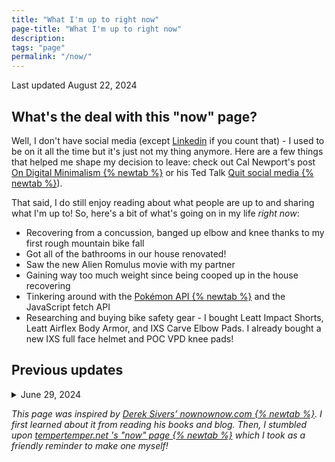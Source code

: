 ```yaml
---
title: "What I'm up to right now"
page-title: "What I'm up to right now"
description:
tags: "page"
permalink: "/now/"
---
```


<span class="font-mono text-xl text-stone-600 sm:text-2xl dark:text-stone-300">Last updated August 22, 2024</span>

## What's the deal with this "now" page?

Well, I don't have social media (except [Linkedin](https://www.linkedin.com/in/caseyocampo/) if you count that) - I used to be on it all the time but it's just not my thing anymore. Here are a few things that helped me shape my decision to leave: check out Cal Newport's post <a href="https://calnewport.com/on-digital-minimalism/" target="_blank">On Digital Minimalism {% newtab %}</a> or his Ted Talk <a href="https://www.youtube.com/watch?v=3E7hkPZ-HTk" target="_blank">Quit social media {% newtab %}</a>).

That said, I do still enjoy reading about what people are up to and sharing what I'm up to! So, here's a bit of what's going on in my life _right now_:

- Recovering from a concussion, banged up elbow and knee thanks to my first rough mountain bike fall
- Got all of the bathrooms in our house renovated!
- Saw the new Alien Romulus movie with my partner
- Gaining way too much weight since being cooped up in the house recovering
- Tinkering around with the <a href="https://pokeapi.co/" target="_blank">Pokémon API {% newtab %}</a> and the JavaScript fetch API
- Researching and buying bike safety gear - I bought Leatt Impact Shorts, Leatt Airflex Body Armor, and IXS Carve Elbow Pads. I already bought a new IXS full face helmet and POC VPD knee pads!

## Previous updates

<details class="border-stone-200 dark:border-stone-700">
 <summary>June 29, 2024</summary>

- Taking up a new hobby, mountain biking, for the last few months
- Upgrading my 2023 Specialized Rockhopper Sport bike - so far I've added a dropper post, new stem and carbon stem spacers, handlebars, grips, and most recently, tires and a new fork
- Working on perfecting thin, crispy homemade pizza made with a high protein dough mixture of vital wheat gluten and King Arthur flour
- Getting more steps in with my new walking pad
- Watching _all_ of the Aliens movies with my partner Jeff
- Learning more about <a href="https://www.11ty.dev/" target="_blank">Eleventy {% newtab %}</a>

</details>

_This page was inspired by <a href="https://nownownow.com/about" target="_blank">Derek Sivers’ nownownow.com {% newtab %}</a>. I first learned about it from reading his books and blog. Then, I stumbled upon <a href="https://www.tempertemper.net/now" target="_blank">tempertemper.net 's "now" page {% newtab %}</a> which I took as a friendly reminder to make one myself!_
